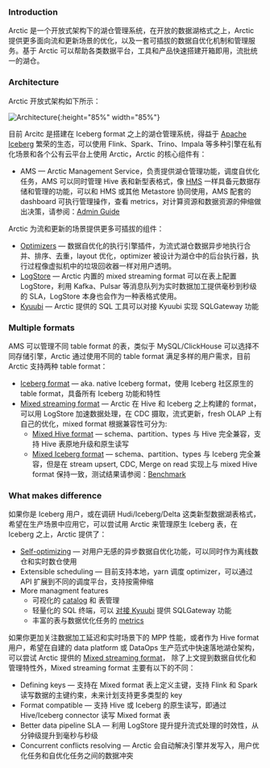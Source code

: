 ### Introduction

Arctic 是一个开放式架构下的湖仓管理系统，在开放的数据湖格式之上，Arctic 提供更多面向流和更新场景的优化，以及一套可插拔的数据自优化机制和管理服务。基于 Arctic 可以帮助各类数据平台，工具和产品快速搭建开箱即用，流批统一的湖仓。

### Architecture

Arctic 开放式架构如下所示：

![Architecture](images/introduce_arctic.png){:height="85%" width="85%"}

目前 Arcitc 是搭建在 Iceberg format 之上的湖仓管理系统，得益于 [Apache Iceberg](https://iceberg.apache.org/) 繁荣的生态，可以使用 Flink、Spark、Trino、Impala 等多种引擎在私有化场景和各个公有云平台上使用 Arctic，Arctic 的核心组件有：

- AMS — Arctic Management Service，负责提供湖仓管理功能，调度自优化任务，AMS 可以同时管理 Hive 表和新型表格式，像 [HMS](https://docs.cloudera.com/runtime/7.2.1/hive-hms-overview/topics/hive-hms-introduction.html) 一样具备元数据存储和管理的功能，可以和 HMS 或其他 Metastore 协同使用，AMS 配套的 dashboard 可执行管理操作，查看 metrics，对计算资源和数据资源的伸缩做出决策，请参阅：[Admin Guide](guide/manage-catalogs.md)

Arctic 为流和更新的场景提供更多可插拔的组件：

- [Optimizers](concepts/self-optimizing.md#self-optimizing-quota) — 数据自优化的执行引擎插件，为流式湖仓数据异步地执行合并、排序、去重，layout 优化，optimizer 被设计为湖仓中的后台执行器，执行过程像虚拟机中的垃圾回收器一样对用户透明。
- [LogStore](flink/hidden-kafka.md) — Arctic 内置的 mixed streaming format 可以在表上配置 LogStore，利用 Kafka、Pulsar 等消息队列为实时数据加工提供毫秒到秒级的 SLA，LogStore 本身也会作为一种表格式使用。
- [Kyuubi](https://kyuubi.apache.org/) — Arctic 提供的 SQL 工具可以对接 Kyuubi 实现 SQLGateway 功能

### Multiple formats

AMS 可以管理不同 table format 的表，类似于 MySQL/ClickHouse 可以选择不同存储引擎，Arctic 通过使用不同的 table format 满足多样的用户需求，目前 Arctic 支持两种 table format：

- [Iceberg format](concepts/table-formats.md#iceberg-format) — aka. native Iceberg format，使用 Iceberg 社区原生的 table format，具备所有 Iceberg 功能和特性
- [Mixed streaming format](concepts/table-formats.md#mixed-streaming-format) — Arctic 在 Hive 和 Iceberg 之上构建的 format，可以用 LogStore 加速数据处理，在 CDC 摄取，流式更新，fresh OLAP 上有自己的优化，mixed format 根据兼容性可分为:
    * [Mixed Hive format](concepts/table-formats.md#mixed-hive-format) —  schema、partition、types 与 Hive 完全兼容，支持 Hive 表原地升级和原生读写
    * [Mixed Iceberg format](concepts/table-formats.md#mixed-iceberg-format) — schema、partition、types 与 Iceberg 完全兼容，但是在 stream upsert, CDC, Merge on read 实现上与 mixed Hive format 保持一致，测试结果请参阅：[Benchmark](benchmark.md)

### What makes difference

如果你是 Iceberg 用户，或在调研 Hudi/Iceberg/Delta 这类新型数据湖表格式，希望在生产场景中应用它，可以尝试用 Arctic 来管理原生 Iceberg 表，在 Iceberg 之上，Arctic 提供了：

- [Self-optimizing](concepts/self-optimizing.md) — 对用户无感的异步数据自优化功能，可以同时作为离线数仓和实时数仓使用
- Extensible scheduling — 目前支持本地，yarn 调度 optimizer，可以通过 API 扩展到不同的调度平台，支持按需伸缩
- More managment features
    * 可视化的 [catalog](concepts/catalogs.md) 和 表管理
    * 轻量化的 SQL 终端，可以 [对接 Kyuubi](guides/using-kyuubi.md) 提供 SQLGateway 功能
    * 丰富的表与数据优化任务的 [metrics](guides/metrics.md)

如果你更加关注数据加工延迟和实时场景下的 MPP 性能，或者作为 Hive format 用户，希望在自建的 data platform 或 DataOps 生产范式中快速落地湖仓架构，可以尝试 Arctic 提供的 [Mixed streaming format](concepts/table-formats.md#mixed-streaming-format)， 除了上文提到数据自优化和管理特性外，Mixed streaming format 主要有以下的不同：

- Defining keys — 支持在 Mixed format 表上定义主键，支持 Flink 和 Spark 读写数据的主键约束，未来计划支持更多类型的 key
- Format compatible — 支持 Hive 或 Iceberg 的原生读写，即通过 Hive/Iceberg connector 读写 Mixed format 表
- Better data pipeline SLA — 利用 LogStore 提升提升流式处理的时效性，从分钟级提升到毫秒与秒级
- Concurrent conflicts resolving — Arctic 会自动解决引擎并发写入，用户优化任务和自优化任务之间的数据冲突
